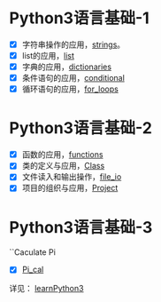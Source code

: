 # Python3语言基础-1

- [x] 字符串操作的应用，[strings](learnPython3/strings.ipynb)。
- [x] list的应用，[list](learnPython3/list.ipynb)
- [x] 字典的应用，[dictionaries](learnPython3/dictionaries.ipynb)
- [x] 条件语句的应用，[conditional](learnPython3/conditionals.ipynb)
- [x] 循环语句的应用，[for_loops](learnPython3/for_loops.ipynb)

# Python3语言基础-2

- [x] 函数的应用，[functions](learnPython3/functions.ipynb)
- [x] 类的定义与应用，[Class](learnPython3/ClassShape.ipynb)
- [x] 文件读入和输出操作，[file_io](learnPython3/file_io.ipynb)
- [x] 项目的组织与应用，[Project](learnPython3/modules_and_packages.ipynb)

# Python3语言基础-3
``Caculate Pi 
- [x] [Pi_cal](learnPython3/calculate_pi.ipynb)


详见： [learnPython3](learnPython3)
